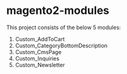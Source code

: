 # magento2-modules

This project consists of the below 5 modules:

1. Custom_AddToCart
2. Custom_CategoryBottomDescription
3. Custom_CmsPage
4. Custom_Inquiries
5. Custom_Newsletter
